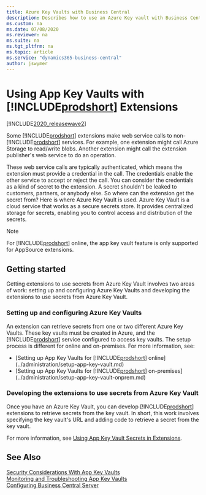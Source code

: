 ```yaml
---
title: Azure Key Vaults with Business Central
description: Describes how to use an Azure Key vault with Business Central extensions.
ms.custom: na
ms.date: 07/08/2020
ms.reviewer: na
ms.suite: na
ms.tgt_pltfrm: na
ms.topic: article
ms.service: "dynamics365-business-central"
author: jswymer
---
```

# Using App Key Vaults with [!INCLUDE[prodshort](../developer/includes/prodshort.md)] Extensions

[!INCLUDE[2020_releasewave2](../includes/2020_releasewave2.md)]

Some [!INCLUDE[prodshort](../developer/includes/prodshort.md)] extensions make web service calls to non-[!INCLUDE[prodshort](../developer/includes/prodshort.md)] services. For example, one extension might call Azure Storage to read/write blobs. Another extension might call the extension publisher's web service to do an operation. 

These web service calls are typically authenticated, which means the extension must provide a credential in the call. The credentials enable the other service to accept or reject the call. You can consider the credentials as a kind of secret to the extension. A secret shouldn't be leaked to customers, partners, or anybody else. So where can the extension get the secret from? Here is where Azure Key Vault is used. Azure Key Vault is a cloud service that works as a secure secrets store. It provides centralized storage for secrets, enabling you to control access and distribution of the secrets.

> [!NOTE]
> For [!INCLUDE[prodshort](../developer/includes/prodshort.md)] online, the app key vault feature is only supported for AppSource extensions.

## Getting started

Getting extensions to use secrets from Azure Key Vault involves two areas of work: setting up and configuring Azure Key Vaults and developing the extensions to use secrets from Azure Key Vault.

### Setting up and configuring Azure Key Vaults

An extension can retrieve secrets from one or two different Azure Key Vaults. These key vaults must be created in Azure, and the [!INCLUDE[prodshort](../developer/includes/prodshort.md)] service configured to access key vaults. The setup process is different for online and on-premises. For more information, see:

- [Setting up App Key Vaults for [!INCLUDE[prodshort](../developer/includes/prodshort.md)] online](../administration/setup-app-key-vault.md)
- [Setting up App Key Vaults for [!INCLUDE[prodshort](../developer/includes/prodshort.md)] on-premises](../administration/setup-app-key-vault-onprem.md)

### Developing the extensions to use secrets from Azure Key Vault

Once you have an Azure Key Vault, you can develop [!INCLUDE[prodshort](../developer/includes/prodshort.md)] extensions to retrieve secrets from the key vault. In short, this work involves specifying the key vault's URL and adding code to retrieve a secret from the key vault.

For more information, see [Using App Key Vault Secrets in Extensions](../developer/devenv-app-key-vault.md).

## See Also  

[Security Considerations With App Key Vaults](../developer/devenv-app-key-vault.md#security)  
[Monitoring and Troubleshooting App Key Vaults](../developer/devenv-app-key-vault.md#troubleshooting)  
[Configuring Business Central Server](configure-server-instance.md)  